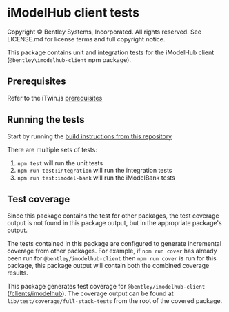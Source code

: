 # iModelHub client tests

Copyright © Bentley Systems, Incorporated. All rights reserved. See LICENSE.md for license terms and full copyright notice.

This package contains unit and integration tests for the iModelHub client (`@bentley\imodelhub-client` npm package).

## Prerequisites

Refer to the iTwin.js [prerequisites](https://github.com/imodeljs/imodeljs#prerequisites)

## Running the tests

Start by running the [build instructions from this repository](https://github.com/imodeljs/imodeljs#build-instructions)

There are multiple sets of tests:

1. `npm test` will run the unit tests
1. `npm run test:integration` will run the integration tests
1. `npm run test:imodel-bank` will run the iModelBank tests

## Test coverage

Since this package contains the test for other packages, the test coverage output is not found in this package output, but in the appropriate package's output.

The tests contained in this package are configured to generate incremental coverage from other packages. For example, if `npm run cover` has already been run for `@bentley/imodelhub-client` then `npm run cover` is run for this package, this package output will contain both the combined coverage results.

This package generates test coverage for `@bentley/imodelhub-client` ([/clients/imodelhub](/clients/imodelhub)).
The coverage output can be found at `lib/test/coverage/full-stack-tests` from the root of the covered package.

